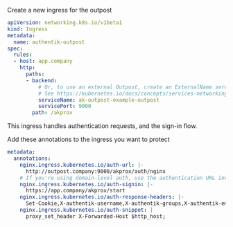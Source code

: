 Create a new ingress for the outpost

```yaml
apiVersion: networking.k8s.io/v1beta1
kind: Ingress
metadata:
  name: authentik-outpost
spec:
  rules:
  - host: app.company
    http:
      paths:
      - backend:
          # Or, to use an external Outpost, create an ExternalName service and reference that here.
          # See https://kubernetes.io/docs/concepts/services-networking/service/#externalname
          serviceName: ak-outpost-example-outpost
          servicePort: 9000
        path: /akprox
```

This ingress handles authentication requests, and the sign-in flow.

Add these annotations to the ingress you want to protect

```yaml
metadata:
  annotations:
    nginx.ingress.kubernetes.io/auth-url: |-
      http://outpost.company:9000/akprox/auth/nginx
    # If you're using domain-level auth, use the authentication URL instead of the application URL
    nginx.ingress.kubernetes.io/auth-signin: |-
      https://app.company/akprox/start
    nginx.ingress.kubernetes.io/auth-response-headers: |-
      Set-Cookie,X-authentik-username,X-authentik-groups,X-authentik-email,X-authentik-name,X-authentik-uid
    nginx.ingress.kubernetes.io/auth-snippet: |
      proxy_set_header X-Forwarded-Host $http_host;
```
